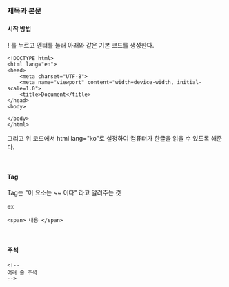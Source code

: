 ### 제목과 본문  

#### 시작 방법 

**!** 를 누르고 엔터를 눌러 아래와 같은 기본 코드를 생성한다.  

```
<!DOCTYPE html>
<html lang="en">
<head>
    <meta charset="UTF-8">
    <meta name="viewport" content="width=device-width, initial-scale=1.0">
    <title>Document</title>
</head>
<body>
    
</body>
</html>
```

그리고 위 코드에서 html lang="ko"로 설정하여 컴퓨터가 한글을 읽을 수 있도록 해준다.  


<br>

#### Tag  

Tag는 "이 요소는 ~~ 이다" 라고 알려주는 것  

ex
```
<span> 내용 </span>
```

<br>

#### 주석 

```
<!--
여러 줄 주석 
-->
```